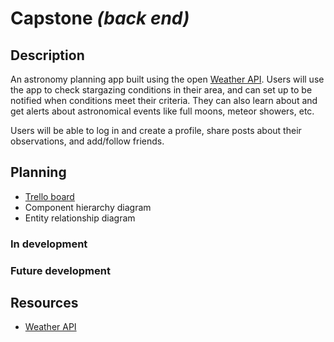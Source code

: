 # Capstone _(back end)_

## Description
An astronomy planning app built using the open [Weather API](https://openweathermap.org/api). Users will use the app to check stargazing conditions in their area, and can set up to be notified when conditions meet their criteria. They can also learn about and get alerts about astronomical events like full moons, meteor showers, etc.

Users will be able to log in and create a profile, share posts about their observations, and add/follow friends.

## Planning
* [Trello board](https://trello.com/b/MpDEJbwE/ga-capstone)
* Component hierarchy diagram
* Entity relationship diagram

### In development


### Future development


## Resources
* [Weather API](https://openweathermap.org/api)
